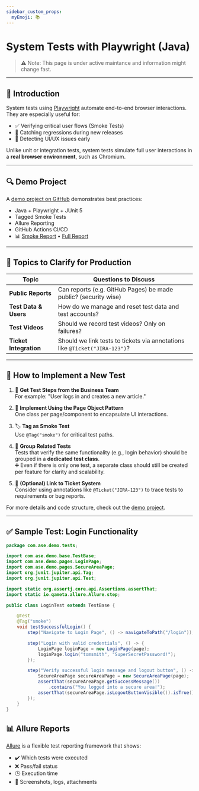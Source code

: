 ```yaml
---
sidebar_custom_props:
  myEmoji: 📚
---
```


# System Tests with Playwright (Java)

> ⚠️ Note: This page is under active maintance and information might change fast.

---

## 🧭 Introduction

System tests using [Playwright](https://playwright.dev/java/) automate end-to-end browser interactions. They are especially useful for:

- ✅ Verifying critical user flows (Smoke Tests)
- 🧪 Catching regressions during new releases
- 👀 Detecting UI/UX issues early

Unlike unit or integration tests, system tests simulate full user interactions in a **real browser environment**, such as Chromium.

---

## 🔍 Demo Project

A [demo project on GitHub](https://github.com/agile-software-engineering-25/demo-system-test) demonstrates best practices:

- Java + Playwright + JUnit 5
- Tagged Smoke Tests
- Allure Reporting
- GitHub Actions CI/CD
- 📊 [Smoke Report](https://agile-software-engineering-25.github.io/demo-system-test/smoke/) • [Full Report](https://agile-software-engineering-25.github.io/demo-system-test/full/)

---

## 🚧 Topics to Clarify for Production

| Topic                    | Questions to Discuss                                                |
|--------------------------|---------------------------------------------------------------------|
| **Public Reports**       | Can reports (e.g. GitHub Pages) be made public? (security wise)     |
| **Test Data & Users**    | How do we manage and reset test data and test accounts?             |
| **Test Videos**          | Should we record test videos? Only on failures?                     |
| **Ticket Integration**   | Should we link tests to tickets via annotations like `@Ticket("JIRA-123")`? |

---

## 🧱 How to Implement a New Test

1. 🧠 **Get Test Steps from the Business Team**  
   For example: "User logs in and creates a new article."

2. 🧩 **Implement Using the Page Object Pattern**  
   One class per page/component to encapsulate UI interactions.

3. 🏷️ **Tag as Smoke Test**  
   Use `@Tag("smoke")` for critical test paths.

4. 🧪 **Group Related Tests**  
   Tests that verify the same functionality (e.g., login behavior) should be grouped in a **dedicated test class**.  
   ➕ Even if there is only one test, a separate class should still be created per feature for clarity and scalability.

5. 🎫 **(Optional) Link to Ticket System**  
   Consider using annotations like `@Ticket("JIRA-123")` to trace tests to requirements or bug reports.

For more details and code structure, check out the [demo project](https://github.com/agile-software-engineering-25/demo-system-test).

---

## ✅ Sample Test: Login Functionality

```java
package com.ase.demo.tests;

import com.ase.demo.base.TestBase;
import com.ase.demo.pages.LoginPage;
import com.ase.demo.pages.SecureAreaPage;
import org.junit.jupiter.api.Tag;
import org.junit.jupiter.api.Test;

import static org.assertj.core.api.Assertions.assertThat;
import static io.qameta.allure.Allure.step;

public class LoginTest extends TestBase {

    @Test
    @Tag("smoke")
    void testSuccessfulLogin() {
        step("Navigate to Login Page", () -> navigateToPath("/login"));

        step("Login with valid credentials", () -> {
            LoginPage loginPage = new LoginPage(page);
            loginPage.login("tomsmith", "SuperSecretPassword!");
        });

        step("Verify successful login message and logout button", () -> {
            SecureAreaPage secureAreaPage = new SecureAreaPage(page);
            assertThat(secureAreaPage.getSuccessMessage())
                .contains("You logged into a secure area!");
            assertThat(secureAreaPage.isLogoutButtonVisible()).isTrue();
        });
    }
}
```

## 📊 Allure Reports

[Allure](https://docs.qameta.io/allure/) is a flexible test reporting framework that shows:

- ✔️ Which tests were executed
- ❌ Pass/fail status
- 🕒 Execution time
- 📸 Screenshots, logs, attachments
